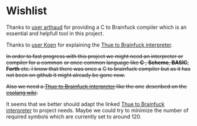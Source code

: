 
# Wishlist

Thanks to [user arthaud](https://github.com/arthaud/c2bf) for providing a C to Brainfuck compiler which is an essential
and helpfull tool in this project. 

Thanks to [user Koen](https://esolangs.org/wiki/User:Koen) for explaining the [Thue to Brainfuck interpreter](https://esolangs.org/wiki/Brainfuck_interpreter_in_Thue).

~~In order to fast progress with this project we might need an interpreter or compiler for a common~~
~~or once common language like **C** , **Scheme**, **BASIC**, **Forth** etc. I know that there was once a~~ 
~~C to brainfuck compiler but as it has not been on github it might already be gone now.~~

~~Also we need a [Thue to Brainfuck interpreter](https://esolangs.org/wiki/Brainfuck_interpreter_in_Thue) like the one~~
~~described on the [esolang wiki](https://esolangs.org/).~~

It seems that we better should adapt the linked [Thue to Brainfuck interpreter](https://esolangs.org/wiki/Brainfuck_interpreter_in_Thue)
to project needs. Maybe we could try to minimize the number of required symbols which are currently set to around 120.
